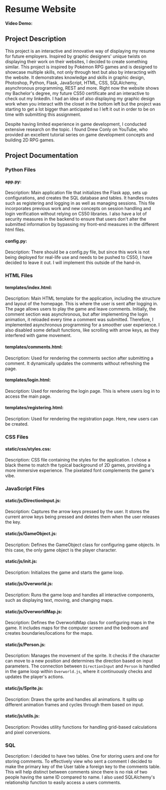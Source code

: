 # Resume Website
#### Video Demo:  <URL HERE>
## Project Description

This project is an interactive and innovative way of displaying my resume for future employers. Inspired by graphic designers' unique twists on displaying their work on their websites, I decided to create something similar. This project is inspired by Pokémon RPG games and is designed to showcase multiple skills, not only through text but also by interacting with the website. It demonstrates knowledge and skills in graphic design, Photoshop, Python, Flask, JavaScript, HTML, CSS, SQLAlchemy, asynchronous programming, REST and more. Right now the website shows my Bachelor's degree, my future CS50 certificate and an interactive to check out my linkedIn. I had an idea of also displaying my graphic design work when you interact with the closet in the bottom left but the project was starting to get a lot bigger than anticipated so I left it out in order to be on time with submitting this assignment. 

Despite having limited experience in game development, I conducted extensive research on the topic. I found Drew Conly on YouTube, who provided an excellent tutorial series on game development concepts and building 2D RPG games.

## Project Documentation

### Python Files

#### app.py:
Description: Main application file that initializes the Flask app, sets up configurations, and creates the SQL database and tables. It handles routes such as registering and logging in as well as managing sessions. This file incorporates previous work and new concepts on session handling and login verification without relying on CS50 libraries. I also have a lot of security measures in the backend to ensure that users don't alter the submitted information by bypassing my front-end measures in the different html files. 

#### config.py:
Description: There should be a config.py file, but since this work is not being deployed for real-life use and needs to be pushed to CS50, I have decided to leave it out. I will implement this outside of the hand-in.

### HTML Files

#### templates/index.html:
Description: Main HTML template for the application, including the structure and layout of the homepage. This is where the user is sent after logging in. The page allows users to play the game and leave comments. Initially, the comment section was asynchronous, but after implementing the login animation, it reloaded every time a comment was submitted. Therefore, I implemented asynchronous programming for a smoother user experience. I also disabled some default functions, like scrolling with arrow keys, as they interfered with game movement.

#### templates/comments.html:
Description: Used for rendering the comments section after submitting a comment. It dynamically updates the comments without refreshing the page.

#### templates/login.html:
Description: Used for rendering the login page. This is where users log in to access the main page.

#### templates/registering.html:
Description: Used for rendering the registration page. Here, new users can be created.

### CSS Files

#### static/css/styles.css:
Description: CSS file containing the styles for the application. I chose a black theme to match the typical background of 2D games, providing a more immersive experience. The pixelated font complements the game's vibe.

### JavaScript Files

#### static/js/DirectionInput.js:
Description: Captures the arrow keys pressed by the user. It stores the current arrow keys being pressed and deletes them when the user releases the key.

#### static/js/GameObject.js:
Description: Defines the GameObject class for configuring game objects. In this case, the only game object is the player character.

#### static/js/init.js:
Description: Initializes the game and starts the game loop.

#### static/js/Overworld.js:
Description: Runs the game loop and handles all interactive components, such as displaying text, moving, and changing maps.

#### static/js/OverworldMap.js:
Description: Defines the OverworldMap class for configuring maps in the game. It includes maps for the computer screen and the bedroom and creates boundaries/locations for the maps.

#### static/js/Person.js:
Description: Manages the movement of the sprite. It checks if the character can move to a new position and determines the direction based on input parameters. The connection between `DirectionInput` and `Person` is handled in the game loop within `Overworld.js`, where it continuously checks and updates the player's actions.

#### static/js/Sprite.js:
Description: Draws the sprite and handles all animations. It splits up different animation frames and cycles through them based on input.

#### static/js/utils.js:
Description: Provides utility functions for handling grid-based calculations and pixel conversions.

### SQL
Description: I decided to have two tables. One for storing users and one for storing comments. To effectively view who sent a comment I decided to make the primary key of the User table a foreign key to the comments table. This will help distinct between comments since there is no risk of two people having the same ID compared to name. I also used SQLAlchemy's relationship function to easily access a users comments. 


